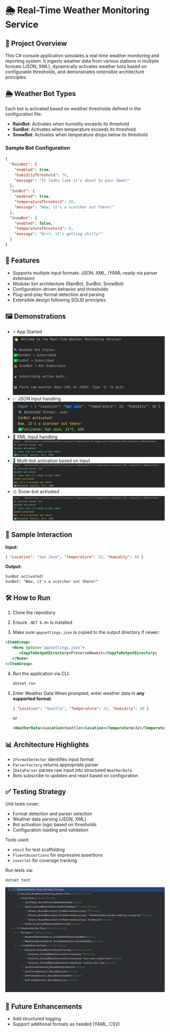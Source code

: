 # 🌦️ Real-Time Weather Monitoring Service

## 📌 Project Overview

This C# console application simulates a real-time weather monitoring and reporting system. It ingests weather data from various stations in multiple formats (JSON, XML), dynamically activates weather bots based on configurable thresholds, and demonstrates extensible architecture principles.

## 🌦️ Weather Bot Types

Each bot is activated based on weather thresholds defined in the configuration file:

* **RainBot**: Activates when humidity exceeds its threshold
* **SunBot**: Activates when temperature exceeds its threshold
* **SnowBot**: Activates when temperature drops below its threshold

### Sample Bot Configuration

```json
{
  "RainBot": {
    "enabled": true,
    "humidityThreshold": 70,
    "message": "It looks like it's about to pour down!"
  },
  "SunBot": {
    "enabled": true,
    "temperatureThreshold": 30,
    "message": "Wow, it's a scorcher out there!"
  },
  "SnowBot": {
    "enabled": false,
    "temperatureThreshold": 0,
    "message": "Brrr, it's getting chilly!"
  }
}
```

## 🚀 Features

* Supports multiple input formats: JSON, XML, (YAML-ready via parser extension)
* Modular bot architecture (RainBot, SunBot, SnowBot)
* Configuration-driven behavior and thresholds
* Plug-and-play format detection and parsing
* Extensible design following SOLID principles

## 🖼️ Demonstrations

* ⚡ App Started <br> ![App-Started.png](./assets/App-Started.png)
* ✅ JSON input handling <br> ![Json-triggered.png](./assets/Json-triggered.png)
* 🧾 XML input handling  <br> ![xml-parser.png](./assets/xml-parser.png)
* 🤖 Multi-bot activation based on input  <br> ![multi-bot-activated.png](./assets/multi-bot-activated.png)
* ⛄ Snow-bot activated  <br> ![snow-activated.png](./assets/multi-bot-activated.png)

## 🧪 Sample Interaction

**Input:**

```json
{ "Location": "San Jose", "Temperature": 32, "Humidity": 40 }
```

**Output:**

```
SunBot activated!
SunBot: "Wow, it's a scorcher out there!"
```

## 🛠️ How to Run

1. Clone the repository

2. Ensure `.NET 6.0+` is installed 
3. Make sure `appsettings.json` is copied to the output directory if newer:
```xml
<ItemGroup>
   <None Update="appsettings.json">
      <CopyToOutputDirectory>PreserveNewest</CopyToOutputDirectory>
   </None>
</ItemGroup>  
```
4. Run the application via CLI:

   ```bash
   dotnet run
   ```

5. Enter Weather Data
When prompted, enter weather data in **any supported format**:

   ```json
   { "Location": "Seattle", "Temperature": 32, "Humidity": 40 }
   ```

   or

   ```xml
   <WeatherData><Location>Seattle</Location><Temperature>32</Temperature><Humidity>40</Humidity></WeatherData>
   ```

## 📊 Architecture Highlights

* `IFormatDetector` identifies input format
* `ParserFactory` returns appropriate parser
* `IDataParser` parses raw input into structured `WeatherData`
* Bots subscribe to updates and react based on configuration

## ✅ Testing Strategy

Unit tests cover:

* Format detection and parser selection
* Weather data parsing (JSON, XML)
* Bot activation logic based on thresholds
* Configuration loading and validation

Tools used:

* `xUnit` for test scaffolding
* `FluentAssertions` for expressive assertions
* `coverlet` for coverage tracking

Run tests via:

```bash
dotnet test
```

![App-Started.png](./assets/Unit-Test-Sample-Run.png)


## 🔮 Future Enhancements

* Add structured logging
* Support additional formats as needed (YAML, CSV)